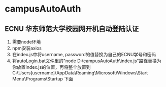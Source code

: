 # campusAutoAuth
## ECNU 华东师范大学校园网开机自动登陆认证

1. 需要node环境
2. npm安装axios
3. 在index.js中将username, password的值替换为自己的ECNU学号和密码
4. 将autoLogin.bat文件里的"node D:\campusAutoAuth\index.js"路径替换为你放置index.js的位置，再将整个放置到C:\Users\[username]\AppData\Roaming\Microsoft\Windows\Start Menu\Programs\Startup 下面
